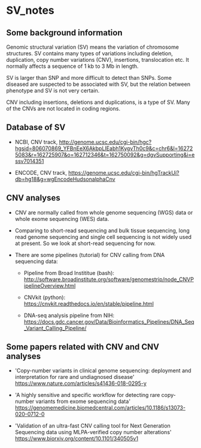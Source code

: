 # SV_notes

## Some background information

Genomic structural variation (SV) means the variation of chromosome structures.
SV contains many types of variations including deletion, duplication,
copy number variations (CNV), insertions, translocation etc. It normally
affects a sequence of 1 kb to 3 Mb in length.

SV is larger than SNP and more difficult to detect than SNPs. Some diseased are
suspected to be associated with SV, but the relation between phenotype and SV
is not very certain.

CNV including insertions, deletions and duplications, is a type of SV. Many of
the CNVs are not located in coding regions.

## Database of SV

+ NCBI, CNV track,
http://genome.ucsc.edu/cgi-bin/hgc?hgsid=806070869_YFBnEeX6AkbpLIEabh1KygvTh0c9&c=chr6&l=162725083&r=162725907&o=162712346&t=162750092&g=dgvSupporting&i=essv7014351

+ ENCODE, CNV track,
https://genome.ucsc.edu/cgi-bin/hgTrackUi?db=hg18&g=wgEncodeHudsonalphaCnv

## CNV analyses

+ CNV are normally called from whole genome sequencing (WGS) data or whole exome
sequencing (WES) data.

+ Comparing to short-read sequencing and bulk tissue sequencing, long read
genome sequencing and single cell sequencing is not widely used at present. So
we look at short-read sequencing for now.

+ There are some pipelines (tutorial) for CNV calling from DNA sequencing data:

  + Pipeline from Broad Instititue (bash): http://software.broadinstitute.org/software/genomestrip/node_CNVPipelineOverview.html

  + CNVkit (python): https://cnvkit.readthedocs.io/en/stable/pipeline.html

  + DNA-seq analysis pipeline from NIH: https://docs.gdc.cancer.gov/Data/Bioinformatics_Pipelines/DNA_Seq_Variant_Calling_Pipeline/

## Some papers related with CNV and CNV analyses

+ 'Copy-number variants in clinical genome sequencing: deployment and
interpretation for rare and undiagnosed disease'
https://www.nature.com/articles/s41436-018-0295-y

+ 'A highly sensitive and specific workflow for detecting rare copy-number
variants from exome sequencing data'
https://genomemedicine.biomedcentral.com/articles/10.1186/s13073-020-0712-0

+ 'Validation of an ultra-fast CNV calling tool for Next Generation Sequencing
data using MLPA-verified copy number alterations'
https://www.biorxiv.org/content/10.1101/340505v1
